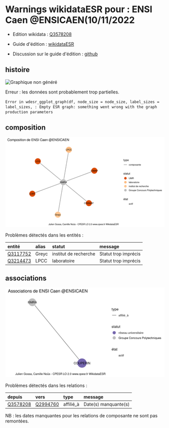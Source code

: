 Warnings wikidataESR pour : ENSI Caen @ENSICAEN(10/11/2022
================

- Edition wikidata : [Q3578208](https://www.wikidata.org/wiki/Q3578208)
- Guide d'édition : [wikidataESR](https://github.com/cpesr/wikidataESR/)

- Discussion sur le guide d'édition : [github](https://github.com/cpesr/wikidataESR/issues)



## histoire 

![Graphique non généré](Q3578208-histoire.png) 

 


Erreur : les données sont probablement trop partielles.
```
Error in wdesr_ggplot_graph(df, node_size = node_size, label_sizes = label_sizes, : Empty ESR graph: something went wrong with the graph production parameters

``` 



## composition 

![Graphique non généré](Q3578208-composition.png) 

Problèmes détectés dans les entités :

|entité                                             |alias |statut                |message              |
|:--------------------------------------------------|:-----|:---------------------|:--------------------|
|[Q3117752](https://www.wikidata.org/wiki/Q3117752) |Greyc |institut de recherche |Statut trop imprécis |
|[Q3214473](https://www.wikidata.org/wiki/Q3214473) |LPCC  |laboratoire           |Statut trop imprécis |

 



## associations 

![Graphique non généré](Q3578208-associations.png) 

Problèmes détectés dans les relations :

|depuis                                             |vers                                               |type      |message              |
|:--------------------------------------------------|:--------------------------------------------------|:---------|:--------------------|
|[Q3578208](https://www.wikidata.org/wiki/Q3578208) |[Q2994760](https://www.wikidata.org/wiki/Q2994760) |affilié_à |Date(s) manquante(s) |

NB : les dates manquantes pour les relations de composante ne sont pas remontées. 

